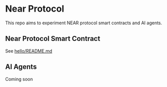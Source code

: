 # Near Protocol

This repo aims to experiment NEAR protocol smart contracts and AI agents.

## Near Protocol Smart Contract

See [hello/README.md](./hello/README.md)

## AI Agents

Coming soon

